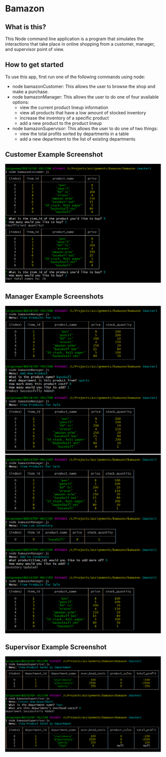# Bamazon
## What is this?
This Node command line application is a program that simulates the interactions that take place in online shopping from a customer, manager, and supervisor point of view.

## How to get started
To use this app, first run one of the following commands using node:
* node bamazonCustomer: This allows the user to browse the shop and make a purchase.
* node bamazonManager: This allows the user to do one of four available options:
  * view the current product lineup information
  * view all products that have a low amount of stocked inventory
  * increase the inventory of a specific product
  * add a new product to the product lineup
* node bamazonSupervisor: This allows the user to do one of two things:
  * view the total profits sorted by departments in a table
  * add a new department to the list of existing departments

## Customer Example Screenshot
![Example](https://raw.githubusercontent.com/Saigonomai/Bamazon/master/customerExample.png)

## Manager Example Screenshots
![Example](https://raw.githubusercontent.com/Saigonomai/Bamazon/master/managerExample1.png)
![Example](https://raw.githubusercontent.com/Saigonomai/Bamazon/master/managerExample2.png)

## Supervisor Example Screenshot
![Example](https://raw.githubusercontent.com/Saigonomai/Bamazon/master/supervisorExample.png)
